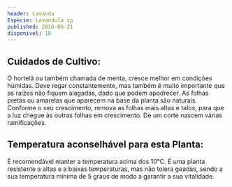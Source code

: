 ```yaml
---
header: Lavanda 
Espécie: Lavandula sp
published: 2016-06-21
disponivel: 10
---
```



## Cuidados de Cultivo:


O hortelã ou também chamada de menta, cresce melhor em condições húmidas. Deve regar constantemente,  mas também é muito importante que as raízes não fiquem alagadas, dado que podem apodrecer. As folhas pretas ou amarelas que aparecem na base da planta são naturais.
Conforme o seu crescimento, remova as folhas mais altas e talos, para que a luz chegue às outras folhas em crescimento. De um corte nascem várias ramificações.
 
## Temperatura aconselhável para esta Planta:

 É recomendável manter a temperatura acima dos 10°C.
 É uma planta resistente a altas e a baixas temperaturas, mas não tolera geadas, sendo a sua temperatura mínima de 5 graus de modo a garantir a sua vitalidade.
